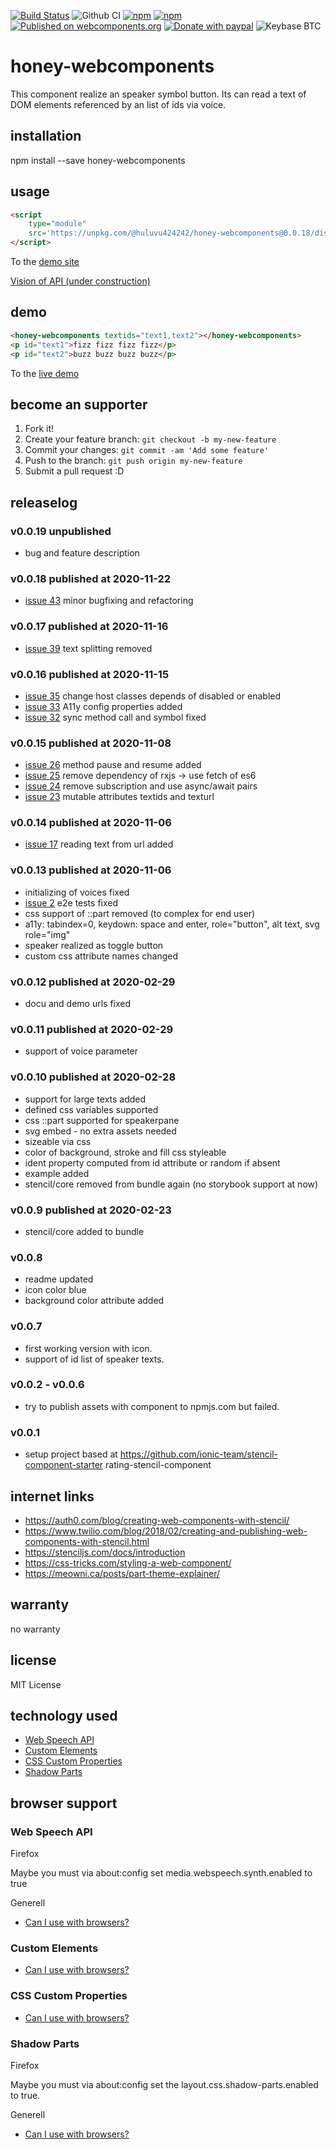 [![Build Status](https://travis-ci.com/Huluvu424242/honey-webcomponents.svg?branch=master)](https://travis-ci.org/Huluvu424242/honey-webcomponents)
![Github CI](https://github.com/Huluvu424242/honey-webcomponents/workflows/Github%20CI/badge.svg)
[![npm](https://img.shields.io/npm/v/@huluvu424242/honey-webcomponents.svg)](https://www.npmjs.com/package/@huluvu424242/honey-webcomponents)
[![npm](https://img.shields.io/npm/dm/@huluvu424242/honey-webcomponents.svg)](https://www.npmjs.com/package/@huluvu424242/honey-webcomponents)
[![Published on webcomponents.org](https://img.shields.io/badge/webcomponents.org-published-blue.svg)](https://www.webcomponents.org/element/@huluvu424242/honey-webcomponents)
[![Donate with paypal](https://img.shields.io/badge/paypal-donate-yellow.svg)](https://paypal.me/huluvu424242)
![Keybase BTC](https://img.shields.io/keybase/btc/huluvu424242)
# honey-webcomponents 
This component realize an speaker symbol button. Its can read a text of
DOM elements referenced by an list of ids via voice.

## installation

npm install --save honey-webcomponents

## usage

```html
<script 
    type="module" 
    src='https://unpkg.com/@huluvu424242/honey-webcomponents@0.0.18/dist/honey-webcomponents/honey-webcomponents.js'>
</script>
```
To the [demo site](https://huluvu424242.github.io/honey-webcomponents/index.html)

[Vision of API (under construction)](src/components/honey-webcomponents/readme.md)

## demo

<!--
```
<custom-element-demo>
  <template>
    <link rel="import" href="docs/index.html">
    <next-code-block></next-code-block>
  </template>
</custom-element-demo>
```
-->
```html
<honey-webcomponents textids="text1,text2"></honey-webcomponents>
<p id="text1">fizz fizz fizz fizz</p>
<p id="text2">buzz buzz buzz buzz</p>
```
To the [live demo](https://huluvu424242.github.io/honey-webcomponents/index.html)

## become an supporter

1. Fork it!
2. Create your feature branch: `git checkout -b my-new-feature`
3. Commit your changes: `git commit -am 'Add some feature'`
4. Push to the branch: `git push origin my-new-feature`
5. Submit a pull request :D

## releaselog

### v0.0.19 unpublished

* bug and feature description

### v0.0.18 published at 2020-11-22

* [issue 43](https://github.com/Huluvu424242/honey-webcomponents/issues/42) minor bugfixing and refactoring


### v0.0.17 published at 2020-11-16

* [issue 39](https://github.com/Huluvu424242/honey-webcomponents/issues/39) text splitting removed


### v0.0.16 published at 2020-11-15

* [issue 35](https://github.com/Huluvu424242/honey-webcomponents/issues/35) change host classes depends of disabled or enabled
* [issue 33](https://github.com/Huluvu424242/honey-webcomponents/issues/33) A11y config properties added
* [issue 32](https://github.com/Huluvu424242/honey-webcomponents/issues/32) sync method call and symbol fixed


### v0.0.15 published at 2020-11-08 

* [issue 26](https://github.com/Huluvu424242/honey-webcomponents/issues/26) method pause and resume added
* [issue 25](https://github.com/Huluvu424242/honey-webcomponents/issues/25) remove dependency of rxjs -> use fetch of es6
* [issue 24](https://github.com/Huluvu424242/honey-webcomponents/issues/24) remove subscription and use async/await pairs
* [issue 23](https://github.com/Huluvu424242/honey-webcomponents/issues/23) mutable attributes textids and texturl


### v0.0.14 published at 2020-11-06

* [issue 17](https://github.com/Huluvu424242/honey-webcomponents/issues/17) reading text from url added


### v0.0.13 published at 2020-11-06

* initializing of voices fixed
* [issue 2](https://github.com/Huluvu424242/honey-webcomponents/issues/2) e2e tests fixed
* css support of ::part removed (to complex for end user)
* a11y: tabindex=0, keydown: space and enter, role="button", alt text, svg role="img"
* speaker realized as toggle button
* custom css attribute names changed

### v0.0.12 published at 2020-02-29

* docu and demo urls fixed

### v0.0.11 published at 2020-02-29

* support of voice parameter

### v0.0.10 published at 2020-02-28

* support for large texts added
* defined css variables supported
* css ::part supported for speakerpane 
* svg embed - no extra assets needed
* sizeable via css
* color of background, stroke and fill css styleable 
* ident property computed from id attribute or random if absent 
* example added
* stencil/core removed from bundle again (no storybook support at now)
 
### v0.0.9 published at 2020-02-23

* stencil/core added to bundle

### v0.0.8

* readme updated
* icon color blue
* background color attribute added

### v0.0.7

* first working version with icon.
* support of id list of speaker texts.

### v0.0.2 - v0.0.6 

* try to publish assets with component to npmjs.com but failed.

### v0.0.1

* setup project based at https://github.com/ionic-team/stencil-component-starter rating-stencil-component

## internet links

* https://auth0.com/blog/creating-web-components-with-stencil/
* https://www.twilio.com/blog/2018/02/creating-and-publishing-web-components-with-stencil.html
* https://stenciljs.com/docs/introduction
* https://css-tricks.com/styling-a-web-component/
* https://meowni.ca/posts/part-theme-explainer/


## warranty

no warranty

## license

MIT License

## technology used

* [Web Speech API](https://developer.mozilla.org/en-US/docs/Web/API/Web_Speech_API)
* [Custom Elements](https://developer.mozilla.org/en-US/docs/Web/API/Window/customElements)
* [CSS Custom Properties](https://developer.mozilla.org/en-US/docs/Web/CSS/Using_CSS_custom_properties)
* [Shadow Parts](https://developer.mozilla.org/de/docs/Web/CSS/::part)


## browser support

### Web Speech API

Firefox

Maybe you must via about:config set media.webspeech.synth.enabled to true 

Generell

* [Can I use with browsers?](https://caniuse.com/#feat=speech-synthesis)

### Custom Elements

* [Can I use with browsers?](https://caniuse.com/#feat=mdn-api_window_customelements)

### CSS Custom Properties

* [Can I use with browsers?](https://caniuse.com/#search=css%20custom%20properties)

### Shadow Parts

Firefox

Maybe you must via about:config set the layout.css.shadow-parts.enabled to true.

Generell 

* [Can I use with browsers?](https://caniuse.com/#feat=mdn-css_selectors_part)
